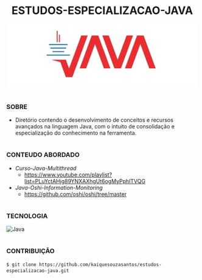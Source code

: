 <h1 align=center>ESTUDOS-ESPECIALIZACAO-JAVA</h1>

<p align="center">
  <img src="java.png" width="500">
</p>

#
### SOBRE

- Diretório contendo o desenvolvimento de conceitos e recursos avançados na linguagem Java, com o intuito de consolidação e especialização do conhecimento na ferramenta.

#
### CONTEUDO ABORDADO

- *Curso-Java-Multithread*
  - https://www.youtube.com/playlist?list=PLuYctAHjg89YNXAXhgUt6ogMyPphlTVQG
- *Java-Oshi-Information-Monitoring*
  - https://github.com/oshi/oshi/tree/master
#
### TECNOLOGIA
![Java](https://img.shields.io/badge/Java-0D1117?style=for-the-badge&logo=openjdk&logoColor=white&labelColor=0D1117)&nbsp;

#
### CONTRIBUIÇÃO

```
$ git clone https://github.com/kaiquesouzasantos/estudos-especializacao-java.git 
```
